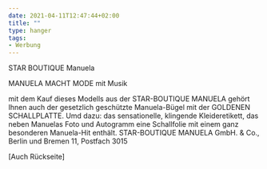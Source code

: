 ```yaml
---
date: 2021-04-11T12:47:44+02:00
title: ""
type: hanger
tags:
- Werbung
---
```


STAR
BOUTIQUE
Manuela

MANUELA
MACHT
MODE mit Musik

mit dem Kauf dieses Modells aus der STAR-BOUTIQUE MANUELA gehört Ihnen auch der gesetzlich geschützte Manuela-Bügel mit der GOLDENEN SCHALLPLATTE.
Umd dazu: das sensationelle, klingende Kleideretikett, das neben Manuelas Foto und Autogramm eine Schallfolie mit einem ganz besonderen Manuela-Hit enthält.
STAR-BOUTIQUE MANUELA GmbH. & Co., Berlin und Bremen 11, Postfach 3015


[Auch Rückseite]
